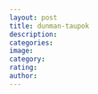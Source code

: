 ```yaml
---
layout: post
title: dunman-taupok
description:
categories:
image:
category:
rating:
author:
---
```

